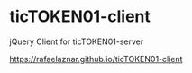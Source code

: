 # ticTOKEN01-client

jQuery Client for ticTOKEN01-server

https://rafaelaznar.github.io/ticTOKEN01-client
